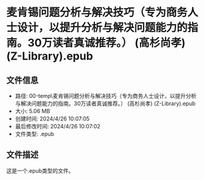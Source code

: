 ﻿# 麦肯锡问题分析与解决技巧（专为商务人士设计，以提升分析与解决问题能力的指南。30万读者真诚推荐。） (高杉尚孝) (Z-Library).epub

## 文件信息
- 路径: 00-temp\麦肯锡问题分析与解决技巧（专为商务人士设计，以提升分析与解决问题能力的指南。30万读者真诚推荐。） (高杉尚孝) (Z-Library).epub
- 大小: 5.06 MB
- 创建时间: 2024/4/26 10:07:05
- 最后修改时间: 2024/4/26 10:07:02
- 文件类型: .epub

## 文件描述
这是一个.epub类型的文件。

